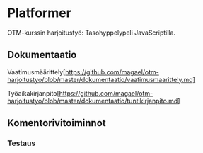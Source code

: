 # Platformer


 OTM-kurssin harjoitustyö: Tasohyppelypeli JavaScriptilla.</br>
  
## Dokumentaatio
Vaatimusmäärittely[https://github.com/magael/otm-harjoitustyo/blob/master/dokumentaatio/vaatimusmaarittely.md]

Työaikakirjanpito[https://github.com/magael/otm-harjoitustyo/blob/master/dokumentaatio/tuntikirjanpito.md]

## Komentorivitoiminnot
### Testaus
